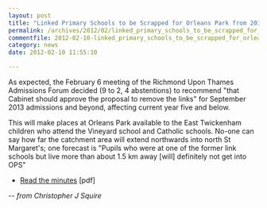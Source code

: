 ```yaml
---
layout: post
title: "Linked Primary Schools to be Scrapped for Orleans Park from 2013"
permalink: /archives/2012/02/linked_primary_schools_to_be_scrapped_for_orleans.html
commentfile: 2012-02-10-linked_primary_schools_to_be_scrapped_for_orleans
category: news
date: 2012-02-10 11:55:10

---
```


As expected, the February 6 meeting of the Richmond Upon Thames Admissions Forum decided (9 to 2, 4 abstentions) to recommend "that Cabinet should approve the proposal to remove the links" for September 2013 admissions and beyond, affecting current year five and below.

This will make places at Orleans Park available to the East Twickenham children who attend the Vineyard school and Catholic schools. No-one can say how far the catchment area will extend northwards into north St Margaret's; one forecast is "Pupils who were at one of the former link schools but live more than about 1.5 km away \[will\] definitely not get into OPS"

-   [Read the minutes](http://www.richmond.gov.uk/adfor060212minutes.pdf) \[pdf\]

<cite>-- from Christopher J Squire</cite>
